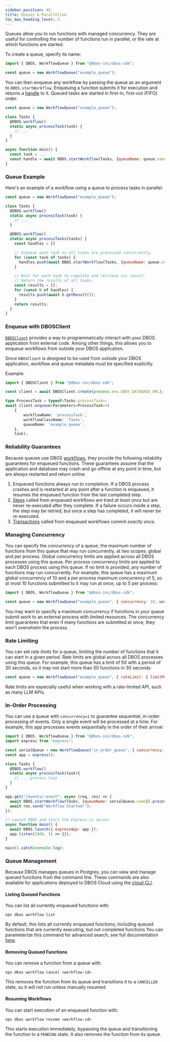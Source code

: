 ```yaml
---
sidebar_position: 45
title: Queues & Parallelism
toc_max_heading_level: 3
---
```


Queues allow you to run functions with managed concurrency.
They are useful for controlling the number of functions run in parallel, or the rate at which functions are started.

To create a queue, specify its name:

```javascript
import { DBOS, WorkflowQueue } from "@dbos-inc/dbos-sdk";

const queue = new WorkflowQueue("example_queue");
```

You can then enqueue any workflow by passing the queue as an argument to `DBOS.startWorkflow`.
Enqueuing a function submits it for execution and returns a [handle](../reference/transactapi/workflow-handles.md) to it.
Queued tasks are started in first-in, first-out (FIFO) order.

```javascript
const queue = new WorkflowQueue("example_queue");

class Tasks {
  @DBOS.workflow()
  static async processTask(task) {
    // ...
  }
}

async function main() {
  const task = ...
  const handle = await DBOS.startWorkflow(Tasks, {queueName: queue.name}).processTask(task)
}
```

### Queue Example

Here's an example of a workflow using a queue to process tasks in parallel:

```javascript
const queue = new WorkflowQueue("example_queue");

class Tasks {
  @DBOS.workflow()
  static async processTask(task) {
    // ...
  }

  @DBOS.workflow()
  static async processTasks(tasks) {
    const handles = []

    // Enqueue each task so all tasks are processed concurrently.
    for (const task of tasks) {
      handles.push(await DBOS.startWorkflow(Tasks, {queueName: queue.name}).processTask(task));
    }

    // Wait for each task to complete and retrieve its result.
    // Return the results of all tasks.
    const results = [];
    for (const h of handles) {
      results.push(await h.getResult());
    }
    return results;
  }
}
```

### Enqueue with DBOSClient

[`DBOSClient`](../reference/client.md) provides a way to programmatically interact with your DBOS application from external code.
Among other things, this allows you to enqueue workflows from outside your DBOS application.

Since `DBOSClient` is designed to be used from outside your DBOS application, workflow and queue metadata must be specified explicitly.

Example: 

```ts
import { DBOSClient } from "@dbos-inc/dbos-sdk";

const client = await DBOSClient.create(process.env.DBOS_DATABASE_URL);

type ProcessTask = typeof<Tasks.processTask>;
await client.enqueue<Parameters<ProcessTask>>(
    {
        workflowName: 'processTask',
        workflowClassName: 'Tasks',
        queueName: 'example_queue',
    }, 
    task);
```


### Reliability Guarantees

Because queues use DBOS [workflows](./workflow-tutorial.md), they provide the following reliability guarantees for enqueued functions.
These guarantees assume that the application and database may crash and go offline at any point in time, but are always restarted and return online.

1.  Enqueued functions always run to completion.  If a DBOS process crashes and is restarted at any point after a function is enqueued, it resumes the enqueued function from the last completed step.
2.  [Steps](./step-tutorial.md) called from enqueued workflows are tried _at least once_ but are never re-executed after they complete.  If a failure occurs inside a step, the step may be retried, but once a step has completed, it will never be re-executed.
3.  [Transactions](./transaction-tutorial.md) called from enqueued workflows commit _exactly once_.

### Managing Concurrency

You can specify the _concurrency_ of a queue, the maximum number of functions from this queue that may run concurrently, at two scopes: global and per process.
Global concurrency limits are applied across all DBOS processes using this queue.
Per process concurrency limits are applied to each DBOS process using this queue.
If no limit is provided, any number of functions may run concurrently.
For example, this queue has a maximum global concurrency of 10 and a per process maximum concurrency of 5, so at most 10 functions submitted to it may run at once, up to 5 per process:

```javascript
import { DBOS, WorkflowQueue } from "@dbos-inc/dbos-sdk";

const queue = new WorkflowQueue("example_queue", { concurrency: 10, workerConcurrency: 5 });
```

You may want to specify a maximum concurrency if functions in your queue submit work to an external process with limited resources.
The concurrency limit guarantees that even if many functions are submitted at once, they won't overwhelm the process.

### Rate Limiting

You can set _rate limits_ for a queue, limiting the number of functions that it can start in a given period.
Rate limits are global across all DBOS processes using this queue.
For example, this queue has a limit of 50 with a period of 30 seconds, so it may not start more than 50 functions in 30 seconds:

```javascript
const queue = new WorkflowQueue("example_queue", { rateLimit: { limitPerPeriod: 50, periodSec: 30 } });
```

Rate limits are especially useful when working with a rate-limited API, such as many LLM APIs.

### In-Order Processing

You can use a queue with `concurrency=1` to guarantee sequential, in-order processing of events.
Only a single event will be processed at a time.
For example, this app processes events sequentially in the order of their arrival:

```javascript
import { DBOS, WorkflowQueue } from "@dbos-inc/dbos-sdk";
import express from "express";

const serialQueue = new WorkflowQueue("in_order_queue", { concurrency: 1 });
const app = express();

class Tasks {
  @DBOS.workflow()
  static async processTask(task){
    // ... process task
  }
}

app.get("/events/:event", async (req, res) => {
  await DBOS.startWorkflow(Tasks, {queueName: serialQueue.name}).processTask(req.params);
  await res.send("Workflow Started!");
});

// Launch DBOS and start the Express.js server
async function main() {
  await DBOS.launch({ expressApp: app });
  app.listen(3000, () => {});
}

main().catch(console.log);
```

### Queue Management

Because DBOS manages queues in Postgres, you can view and manage queued functions from the command line.
These commands are also available for applications deployed to DBOS Cloud using the [cloud CLI](../../production/dbos-cloud/cloud-cli.md).

#### Listing Queued Functions

You can list all currently enqueued functions with:

```shell
npx dbos workflow list
```

By default, this lists all currently enqueued functions, including queued functions that are currently executing, but not completed functions
You can parameterize this command for advanced search, see full documentation [here](../reference/tools/cli.md#npx-dbos-workflow-queue-list).

#### Removing Queued Functions

You can remove a function from a queue with:

```shell
npx dbos workflow cancel <workflow-id>
```

This removes the function from its queue and transitions it to a `CANCELLED` state, so it will not run unless manually resumed.

#### Resuming Workflows

You can start execution of an enqueued function with:

```shell
npx dbos workflow resume <workflow-id>
```

This starts execution immediately, bypassing the queue and transitioning the function to a `PENDING` state.
It also removes the function from its queue.
